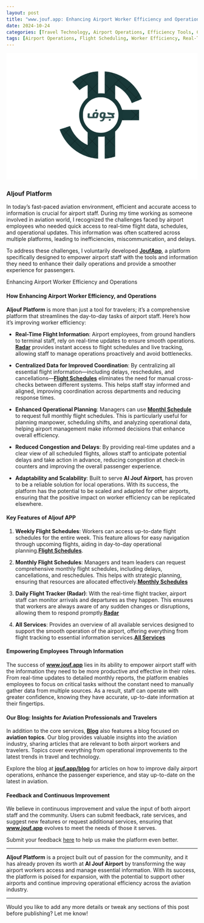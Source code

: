 ```yaml
---
layout: post
title: "www.jouf.app: Enhancing Airport Worker Efficiency and Operations"
date: 2024-10-24
categories: [Travel Technology, Airport Operations, Efficiency Tools, Community Projects]
tags: [Airport Operations, Flight Scheduling, Worker Efficiency, Real-Time Updates, Aviation Technology, Community Platform, Travel Information, Al Jouf Airport, Flight Tracker, Airport Management]
---
```


![Jouf App]( /assets/images/jouf.png )

### **Aljouf Platform**

In today’s fast-paced aviation environment, efficient and accurate access to information is crucial for airport staff. During my time working as someone involved in aviation world, I recognized the challenges faced by airport employees who needed quick access to real-time flight data, schedules, and operational updates. This information was often scattered across multiple platforms, leading to inefficiencies, miscommunication, and delays.

To address these challenges, I voluntarily developed **[JoufApp](https://jouf.app)**, a platform specifically designed to empower airport staff with the tools and information they need to enhance their daily operations and provide a smoother experience for passengers.

Enhancing Airport Worker Efficiency and Operations
#### **How Enhancing Airport Worker Efficiency, and Operations**

**Aljouf Platform** is more than just a tool for travelers; it’s a comprehensive platform that streamlines the day-to-day tasks of airport staff. Here’s how it’s improving worker efficiency:

- **Real-Time Flight Information**: Airport employees, from ground handlers to terminal staff, rely on real-time updates to ensure smooth operations. **[Radar](https://jouf.app/radar)** provides instant access to flight schedules and live tracking, allowing staff to manage operations proactively and avoid bottlenecks.

- **Centralized Data for Improved Coordination**: By centralizing all essential flight information—including delays, reschedules, and cancellations—**[Flight Schedules](https://jouf.app/weekly-schedule)** eliminates the need for manual cross-checks between different systems. This helps staff stay informed and aligned, improving coordination across departments and reducing response times.

- **Enhanced Operational Planning**: Managers can use **[Monthl Schedule](https://jouf.app/monthly-schedule)** to request full monthly flight schedules. This is particularly useful for planning manpower, scheduling shifts, and analyzing operational data, helping airport management make informed decisions that enhance overall efficiency.

- **Reduced Congestion and Delays**: By providing real-time updates and a clear view of all scheduled flights, allows staff to anticipate potential delays and take action in advance, reducing congestion at check-in counters and improving the overall passenger experience.

- **Adaptability and Scalability**: Built to serve **Al Jouf Airport**, has proven to be a reliable solution for local operations. With its success, the platform has the potential to be scaled and adapted for other airports, ensuring that the positive impact on worker efficiency can be replicated elsewhere.

#### **Key Features of Aljouf APP**

1. **Weekly Flight Schedules**: Workers can access up-to-date flight schedules for the entire week. This feature allows for easy navigation through upcoming flights, aiding in day-to-day operational planning.**[Flight Schedules](https://jouf.app/weekly-schedule)**.

2. **Monthly Flight Schedules**: Managers and team leaders can request comprehensive monthly flight schedules, including delays, cancellations, and reschedules. This helps with strategic planning, ensuring that resources are allocated effectively.**[Monthly Schedules](https://jouf.app/radar)**

3. **Daily Flight Tracker (Radar)**: With the real-time flight tracker, airport staff can monitor arrivals and departures as they happen. This ensures that workers are always aware of any sudden changes or disruptions, allowing them to respond promptly.**[Radar](https://jouf.app/radar)**

4. **All Services**: Provides an overview of all available services designed to support the smooth operation of the airport, offering everything from flight tracking to essential information services.**[All Services](https://jouf.app/services)**

#### **Empowering Employees Through Information**
The success of **www.jouf.app** lies in its ability to empower airport staff with the information they need to be more productive and effective in their roles. From real-time updates to detailed monthly reports, the platform enables employees to focus on critical tasks without the constant need to manually gather data from multiple sources. As a result, staff can operate with greater confidence, knowing they have accurate, up-to-date information at their fingertips.

#### **Our Blog: Insights for Aviation Professionals and Travelers**
In addition to the core services, **[Blog](https://jouf.app/blog)** also features a blog focused on **aviation topics**. Our blog provides valuable insights into the aviation industry, sharing articles that are relevant to both airport workers and travelers. Topics cover everything from operational improvements to the latest trends in travel and technology.

Explore the blog at **[jouf.app/blog](https://jouf.app/blog)** for articles on how to improve daily airport operations, enhance the passenger experience, and stay up-to-date on the latest in aviation.

#### **Feedback and Continuous Improvement**
We believe in continuous improvement and value the input of both airport staff and the community. Users can submit feedback, rate services, and suggest new features or request additional services, ensuring that **www.jouf.app** evolves to meet the needs of those it serves.

Submit your feedback [here](https://jouf.app/feedback/feedback-form) to help us make the platform even better.

---

**Aljouf Platform** is a project built out of passion for the community, and it has already proven its worth at **Al Jouf Airport** by transforming the way airport workers access and manage essential information. With its success, the platform is poised for expansion, with the potential to support other airports and continue improving operational efficiency across the aviation industry.

---

Would you like to add any more details or tweak any sections of this post before publishing? Let me know!

